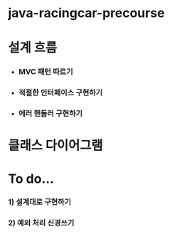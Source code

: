 # java-racingcar-precourse

# 설계 흐름
+ ### MVC 패턴 따르기
+ ### 적절한 인터페이스 구현하기
+ ### 에러 핸들러 구현하기

# 클래스 다이어그램

# To do...
### 1) 설계대로 구현하기
### 2) 예외 처리 신경쓰기
